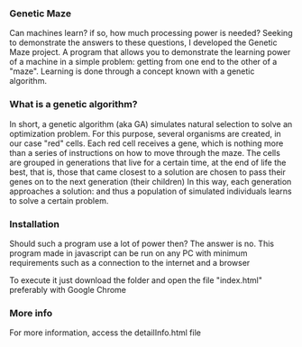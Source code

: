 ### Genetic Maze
Can machines learn? if so, how much processing power is needed?
Seeking to demonstrate the answers to these questions, I developed the Genetic Maze project. 
A program that allows you to demonstrate the learning power of a machine in a simple problem: getting from one end to the other of a "maze". Learning is done through a concept known with a genetic algorithm.

### What is a genetic algorithm?
In short, a genetic algorithm (aka GA) simulates natural selection to solve an optimization problem.
For this purpose, several organisms are created, in our case "red" cells.
Each red cell receives a gene, which is nothing more than a series of instructions on how to move through the maze.
The cells are grouped in generations that live for a certain time, at the end of life the best, that is, those that came closest to a solution are chosen to pass their genes on to the next generation (their children)
In this way, each generation approaches a solution: and thus a population of simulated individuals learns to solve a certain problem.

### Installation
Should such a program use a lot of power then?
The answer is no. This program made in javascript can be run on any PC with minimum requirements such as a connection to the internet and a browser

To execute it just download the folder and open the file "index.html"
preferably with Google Chrome

### More info
For more information, access the detailInfo.html file
